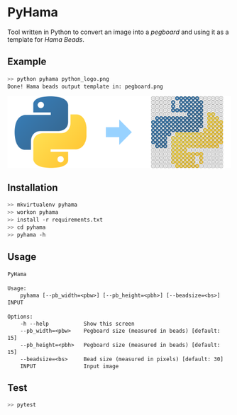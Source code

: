 # PyHama

Tool written in Python to convert an image into a *pegboard* and using it as a template for *Hama Beads*.

## Example

~~~bash
>> python pyhama python_logo.png
Done! Hama beads output template in: pegboard.png
~~~

![](workflow.png)

## Installation

~~~bash
>> mkvirtualenv pyhama
>> workon pyhama
>> install -r requirements.txt
>> cd pyhama
>> pyhama -h
~~~

## Usage

~~~
PyHama

Usage:
    pyhama [--pb_width=<pbw>] [--pb_height=<pbh>] [--beadsize=<bs>] INPUT

Options:
    -h --help           Show this screen
    --pb_width=<pbw>    Pegboard size (measured in beads) [default: 15]
    --pb_height=<pbh>   Pegboard size (measured in beads) [default: 15]
    --beadsize=<bs>     Bead size (measured in pixels) [default: 30]
    INPUT               Input image
~~~

## Test

~~~bash
>> pytest
~~~
